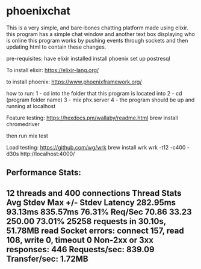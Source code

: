 # phoenixchat

This is a very simple, and bare-bones chatting platform made using elixir.
this program has a simple chat window and another text box displaying who is online
this program works by pushing events through sockets and then updating html to contain these changes.


pre-requisites:
 have elixir installed
 install phoenix
 set up postresql

To install elixir: https://elixir-lang.org/

to install phoenix: https://www.phoenixframework.org/

how to run:
1 - cd into the folder that this program is located into
2 - cd (program folder name)
3 - mix phx.server
4 -  the program should be up and running at localhost

Feature testing:
https://hexdocs.pm/wallaby/readme.html
brew install chromedriver

then run mix test

Load testing:
https://github.com/wg/wrk
brew install wrk
wrk -t12 -c400 -d30s http://localhost:4000/

Performance Stats:
----------------------------------------------------------------------
12 threads and 400 connections
  Thread Stats   Avg      Stdev     Max   +/- Stdev
    Latency   282.95ms   93.13ms 835.57ms   76.31%
    Req/Sec    70.86     33.23   250.00     73.01%
  25258 requests in 30.10s, 51.78MB read
  Socket errors: connect 157, read 108, write 0, timeout 0
  Non-2xx or 3xx responses: 446
Requests/sec:    839.09
Transfer/sec:      1.72MB
-----------------------------------------------------------------------
